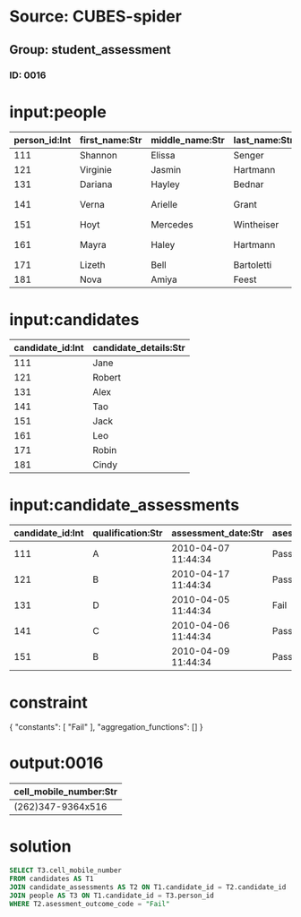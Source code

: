 # Source: CUBES-spider
## Group: student_assessment
### ID: 0016

# input:people

| person_id:Int | first_name:Str | middle_name:Str | last_name:Str | cell_mobile_number:Str | email_address:Str | login_name:Str | password:Str |
|---|---|---|---|---|---|---|---|
| 111 | Shannon | Elissa | Senger | 01955267735 | javier.trantow@example.net | pgub | 5e4ff49a61b3544da3ad7dc7e2cf28847564c64c |
| 121 | Virginie | Jasmin | Hartmann | (508)319-2970x043 | boyer.lonie@example.com | bkkv | b063331ea8116befaa7b84c59c6a22200f5f8caa |
| 131 | Dariana | Hayley | Bednar | (262)347-9364x516 | leila14@example.net | zops | b20b6a9f24aadeda70d54e410c3219f61fb063fb |
| 141 | Verna | Arielle | Grant | 1-372-548-7538x314 | adele.gibson@example.net | uuol | 7be9c03d5467d563555c51ebb3eb78e7f90832ec |
| 151 | Hoyt | Mercedes | Wintheiser | 1-603-110-0647 | stanley.monahan@example.org | bnto | c55795df86182959094b83e27900f7cf44ced570 |
| 161 | Mayra | Haley | Hartmann | 724-681-4161x51632 | terry.kuhlman@example.org | rzxu | ecae473cb54601e01457078ac0cdf4a1ced837bb |
| 171 | Lizeth | Bell | Bartoletti | 812.228.0645x91481 | celestine11@example.net | mkou | 76a93d1d3b7becc932d203beac61d064bd54e947 |
| 181 | Nova | Amiya | Feest | 766-272-9964 | oreynolds@example.com | qrwl | 7dce9b688636ee212294c257dd2f6b85c7f65f2e |

# input:candidates

| candidate_id:Int | candidate_details:Str |
|---|---|
| 111 | Jane |
| 121 | Robert |
| 131 | Alex |
| 141 | Tao |
| 151 | Jack |
| 161 | Leo |
| 171 | Robin |
| 181 | Cindy |

# input:candidate_assessments

| candidate_id:Int | qualification:Str | assessment_date:Str | asessment_outcome_code:Str |
|---|---|---|---|
| 111 | A | 2010-04-07 11:44:34 | Pass |
| 121 | B | 2010-04-17 11:44:34 | Pass |
| 131 | D | 2010-04-05 11:44:34 | Fail |
| 141 | C | 2010-04-06 11:44:34 | Pass |
| 151 | B | 2010-04-09 11:44:34 | Pass |

# constraint

{
  "constants": [
    "Fail"
  ],
  "aggregation_functions": []
}

# output:0016

| cell_mobile_number:Str |
|---|
| (262)347-9364x516 |

# solution

```sql
SELECT T3.cell_mobile_number
FROM candidates AS T1
JOIN candidate_assessments AS T2 ON T1.candidate_id = T2.candidate_id
JOIN people AS T3 ON T1.candidate_id = T3.person_id
WHERE T2.asessment_outcome_code = "Fail"
```
